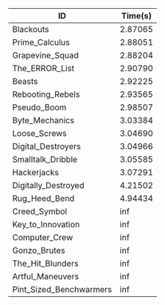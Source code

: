 |ID|Time(s)|
|-|-|
|Blackouts|2.87065|
|Prime_Calculus|2.88051|
|Grapevine_Squad|2.88204|
|The_ERROR_List|2.90790|
|Beasts|2.92225|
|Rebooting_Rebels|2.93565|
|Pseudo_Boom|2.98507|
|Byte_Mechanics|3.03384|
|Loose_Screws|3.04690|
|Digital_Destroyers|3.04966|
|Smalltalk_Dribble|3.05585|
|Hackerjacks|3.07291|
|Digitally_Destroyed|4.21502|
|Rug_Heed_Bend|4.94434|
|Creed_Symbol|inf|
|Key_to_Innovation|inf|
|Computer_Crew|inf|
|Gonzo_Brutes|inf|
|The_Hit_Blunders|inf|
|Artful_Maneuvers|inf|
|Pint_Sized_Benchwarmers|inf|
